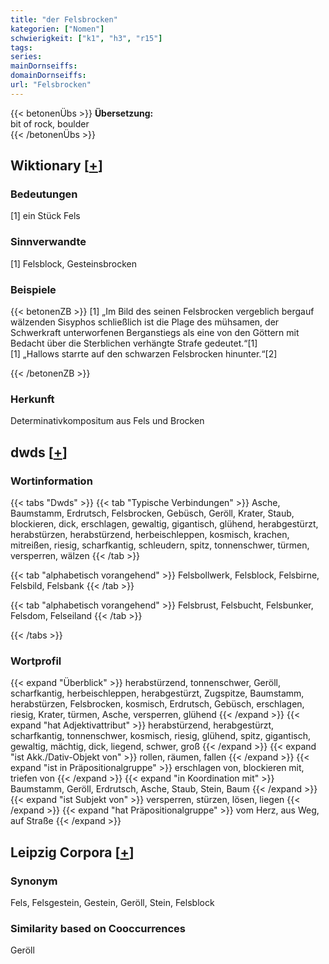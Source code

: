```yaml
---
title: "der Felsbrocken"
kategorien: ["Nomen"]
schwierigkeit: ["k1", "h3", "r15"]
tags:
series:
mainDornseiffs:
domainDornseiffs:
url: "Felsbrocken"
---
```


{{< betonenÜbs >}}
**Übersetzung:**  
bit of rock, boulder  
{{< /betonenÜbs >}}

## Wiktionary [[+](https://de.wiktionary.org/wiki/Felsbrocken)]

### Bedeutungen
[1] ein Stück Fels  

### Sinnverwandte
[1] Felsblock, Gesteinsbrocken  

### Beispiele
{{< betonenZB >}}
[1] „Im Bild des seinen Felsbrocken vergeblich bergauf wälzenden Sisyphos schließlich ist die Plage des mühsamen, der Schwerkraft unterworfenen Berganstiegs als eine von den Göttern mit Bedacht über die Sterblichen verhängte Strafe gedeutet.“[1]  
[1] „Hallows starrte auf den schwarzen Felsbrocken hinunter.“[2]  

{{< /betonenZB >}}
### Herkunft
Determinativkompositum aus Fels und Brocken  



## dwds [[+](https://www.dwds.de/wb/Felsbrocken)]

### Wortinformation
{{< tabs "Dwds" >}}
{{< tab "Typische Verbindungen" >}}
Asche, Baumstamm, Erdrutsch, Felsbrocken, Gebüsch, Geröll, Krater, Staub, blockieren, dick, erschlagen, gewaltig, gigantisch, glühend, herabgestürzt, herabstürzen, herabstürzend, herbeischleppen, kosmisch, krachen, mitreißen, riesig, scharfkantig, schleudern, spitz, tonnenschwer, türmen, versperren, wälzen
{{< /tab >}}

{{< tab "alphabetisch vorangehend" >}}
Felsbollwerk, Felsblock, Felsbirne, Felsbild, Felsbank
{{< /tab >}}

{{< tab "alphabetisch vorangehend" >}}
Felsbrust, Felsbucht, Felsbunker, Felsdom, Felseiland
{{< /tab >}}

{{< /tabs >}}

### Wortprofil
{{< expand "Überblick" >}} herabstürzend, tonnenschwer, Geröll, scharfkantig, herbeischleppen, herabgestürzt, Zugspitze, Baumstamm, herabstürzen, Felsbrocken, kosmisch, Erdrutsch, Gebüsch, erschlagen, riesig, Krater, türmen, Asche, versperren, glühend {{< /expand >}}
{{< expand "hat Adjektivattribut" >}} herabstürzend, herabgestürzt, scharfkantig, tonnenschwer, kosmisch, riesig, glühend, spitz, gigantisch, gewaltig, mächtig, dick, liegend, schwer, groß {{< /expand >}}
{{< expand "ist Akk./Dativ-Objekt von" >}} rollen, räumen, fallen {{< /expand >}}
{{< expand "ist in Präpositionalgruppe" >}} erschlagen von, blockieren mit, triefen von {{< /expand >}}
{{< expand "in Koordination mit" >}} Baumstamm, Geröll, Erdrutsch, Asche, Staub, Stein, Baum {{< /expand >}}
{{< expand "ist Subjekt von" >}} versperren, stürzen, lösen, liegen {{< /expand >}}
{{< expand "hat Präpositionalgruppe" >}} vom Herz, aus Weg, auf Straße {{< /expand >}}

## Leipzig Corpora [[+](https://corpora.uni-leipzig.de/en/res?word=Felsbrocken&corpusId=deu_newscrawl-public_2018)]


### Synonym
Fels, Felsgestein, Gestein, Geröll, Stein, Felsblock


### Similarity based on Cooccurrences
Geröll

